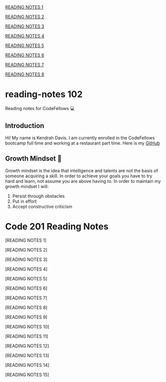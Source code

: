 [READING NOTES 1](https://davisken6.github.io/reading-notes/readingnotes1)

[READING NOTES 2](https://davisken6.github.io/reading-notes/readingnotes2)

[READING NOTES 3](https://davisken6.github.io/reading-notes/readingnotes3)

[READING NOTES 4](https://davisken6.github.io/reading-notes/readingnotes4)

[READING NOTES 5](https://davisken6.github.io/reading-notes/readingnotes5)

[READING NOTES 6](https://davisken6.github.io/reading-notes/readingnotes6)

[READING NOTES 7](https://davisken6.github.io/reading-notes/readingnotes7)

[READING NOTES 8](https://davisken6.github.io/reading-notes/readingnotes8)

# reading-notes 102
Reading notes for CodeFellows 💻

## Introduction
Hi! My name is Kendrah Davis. I am currently enrolled in the CodeFellows bootcamp full time and working at a restaurant part time. Here is my [GitHub](https://github.com/davisken6)

## **Growth Mindset** 🧠
Growth mindset is the idea that intelligence and talents are not the basis of someone acquiring a skill. In order to achieve your goals you have to try hard and learn, not assume you are above having to. In order to maintain my growth mindset I will:
1. Persist through obstacles
2. Put in effort
3. Accept constructive criticism


# Code 201 Reading Notes

[READING NOTES 1]

[READING NOTES 2]

[READING NOTES 3]

[READING NOTES 4]

[READING NOTES 5]

[READING NOTES 6]

[READING NOTES 7]

[READING NOTES 8]

[READING NOTES 9]

[READING NOTES 10]

[READING NOTES 11]

[READING NOTES 12]

[READING NOTES 13]

[READING NOTES 14]

[READING NOTES 15]

